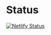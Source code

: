 # Status
[![Netlify Status](https://api.netlify.com/api/v1/badges/a8e86d20-816c-4fd7-bbc3-387996aa94ba/deploy-status)](https://magic3t.netlify.app)